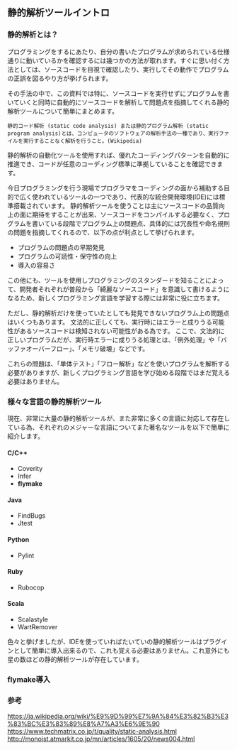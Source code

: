 ## 静的解析ツールイントロ

### 静的解析とは？
プログラミングをするにあたり、自分の書いたプログラムが求められている仕様通りに動いているかを確認するには幾つかの方法が取れます。すぐに思い付く方法としては、ソースコードを目視で確認したり、実行してその動作でプログラムの正誤を図るやり方が挙げられます。

その手法の中で、この資料では特に、ソースコードを実行せずにプログラムを書いていくと同時に自動的にソースコードを解析して問題点を指摘してくれる静的解析ツールについて簡単にまとめます。

```text
静的コード解析 (static code analysis) または静的プログラム解析 (static program analysis)とは、コンピュータのソフトウェアの解析手法の一種であり、実行ファイルを実行することなく解析を行うこと。(Wikipedia)
```

静的解析の自動化ツールを使用すれば、優れたコーディングパターンを自動的に推進でき、コードが任意のコーディング標準に準拠していることを確認できます。

今日プログラミングを行う現場でプログラマをコーディングの面から補助する目的で広く使われているツールの一つであり、代表的な統合開発環境(IDE)には標準搭載されています。
静的解析ツールを使うことは主にソースコードの品質向上の面に期待をすることが出来、ソースコードをコンパイルする必要なく、プログラムを書いている段階でプログラム上の問題点、具体的には冗長性や命名規則の問題を指摘してくれるので、以下の点が利点として挙げられます。

- プログラムの問題点の早期発見
- プログラムの可読性・保守性の向上
- 導入の容易さ

この他にも、ツールを使用しプログラミングのスタンダードを知ることによって、開発者それぞれが普段から「綺麗なソースコード」を意識して書けるようになるため、新しくプログラミング言語を学習する際には非常に役に立ちます。

ただし、静的解析だけを使っていたとしても発見できないプログラム上の問題点はいくつもあります。
文法的に正しくても、実行時にはエラーと成りうる可能性があるソースコードは検知されない可能性がある為です。
ここで、文法的に正しいプログラムだが、実行時エラーに成りうる処理とは、「例外処理」や「バッファオーバーフロー」、「メモリ破壊」などです。

これらの問題は、「単体テスト」「フロー解析」などを使いプログラムを解析する必要がありますが、新しくプログラミング言語を学び始める段階ではまだ覚える必要はありません。


### 様々な言語の静的解析ツール
現在、非常に大量の静的解析ツールが、また非常に多くの言語に対応して存在している為、それぞれのメジャーな言語についてまた著名なツールを以下で簡単に紹介します。

#### C/C++
- Coverity
- Infer
- **flymake**

#### Java
- FindBugs
-  Jtest

#### Python
- Pylint

#### Ruby
- Rubocop

#### Scala
- Scalastyle
- WartRemover

色々と挙げましたが、IDEを使っていればたいていの静的解析ツールはプラグインとして簡単に導入出来るので、これも覚える必要はありません。これ意外にも星の数ほどの静的解析ツールが存在しています。

### flymake導入

### 参考
https://ja.wikipedia.org/wiki/%E9%9D%99%E7%9A%84%E3%82%B3%E3%83%BC%E3%83%89%E8%A7%A3%E6%9E%90  
https://www.techmatrix.co.jp/t/quality/static-analysis.html  
http://monoist.atmarkit.co.jp/mn/articles/1605/20/news004.html  